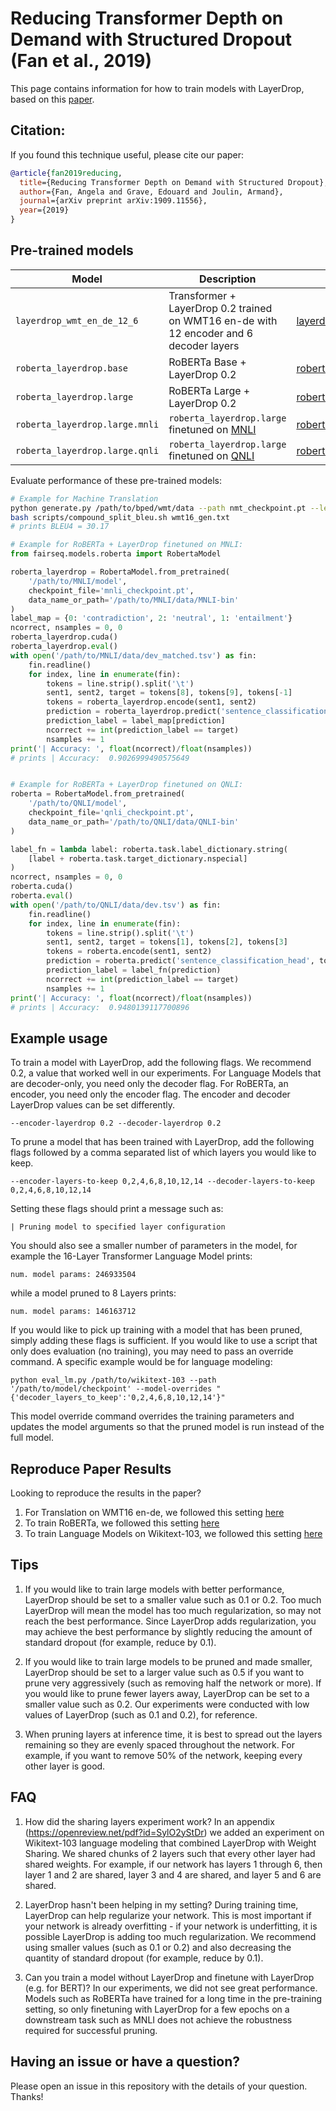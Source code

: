 # Reducing Transformer Depth on Demand with Structured Dropout (Fan et al., 2019)
This page contains information for how to train models with LayerDrop, based on this [paper](https://arxiv.org/abs/1909.11556).

## Citation:
If you found this technique useful, please cite our paper:
```bibtex
@article{fan2019reducing,
  title={Reducing Transformer Depth on Demand with Structured Dropout},
  author={Fan, Angela and Grave, Edouard and Joulin, Armand},
  journal={arXiv preprint arXiv:1909.11556},
  year={2019}
}
```

## Pre-trained models

Model | Description | Download
---|---|---
`layerdrop_wmt_en_de_12_6` | Transformer + LayerDrop 0.2 trained on WMT16 en-de with 12 encoder and 6 decoder layers | [layerdrop_wmt_en_de_12_6.tar.gz](https://dl.fbaipublicfiles.com/fairseq/models/layerdrop_wmt_en_de_12_6.tar.gz)
`roberta_layerdrop.base` | RoBERTa Base + LayerDrop 0.2 | [roberta_layerdrop.base.tar.gz](https://dl.fbaipublicfiles.com/fairseq/models/roberta_layerdrop.base.qnli.tar.gz)
`roberta_layerdrop.large` | RoBERTa Large + LayerDrop 0.2 | [roberta_layerdrop.large.tar.gz](https://dl.fbaipublicfiles.com/fairseq/models/roberta_layerdrop.large.tar.gz)
`roberta_layerdrop.large.mnli` | `roberta_layerdrop.large` finetuned on [MNLI](http://www.nyu.edu/projects/bowman/multinli) | [roberta_layerdrop.large.mnli.tar.gz](https://dl.fbaipublicfiles.com/fairseq/models/roberta_layerdrop.large.mnli.tar.gz)
`roberta_layerdrop.large.qnli` | `roberta_layerdrop.large` finetuned on [QNLI](https://arxiv.org/abs/1804.07461) | [roberta_layerdrop.large.mnli.tar.gz](https://dl.fbaipublicfiles.com/fairseq/models/roberta_layerdrop.large.qnli.tar.gz)


Evaluate performance of these pre-trained models:
```bash
# Example for Machine Translation
python generate.py /path/to/bped/wmt/data --path nmt_checkpoint.pt --lenpen 0.4 --batch-size 64 --remove-bpe --beam 8 --gen-subset test > wmt16_gen.txt
bash scripts/compound_split_bleu.sh wmt16_gen.txt
# prints BLEU4 = 30.17
```

```python
# Example for RoBERTa + LayerDrop finetuned on MNLI:
from fairseq.models.roberta import RobertaModel

roberta_layerdrop = RobertaModel.from_pretrained(
    '/path/to/MNLI/model',
    checkpoint_file='mnli_checkpoint.pt',
    data_name_or_path='/path/to/MNLI/data/MNLI-bin'
)
label_map = {0: 'contradiction', 2: 'neutral', 1: 'entailment'}
ncorrect, nsamples = 0, 0
roberta_layerdrop.cuda()
roberta_layerdrop.eval()
with open('/path/to/MNLI/data/dev_matched.tsv') as fin:
    fin.readline()
    for index, line in enumerate(fin):
        tokens = line.strip().split('\t')
        sent1, sent2, target = tokens[8], tokens[9], tokens[-1]
        tokens = roberta_layerdrop.encode(sent1, sent2)
        prediction = roberta_layerdrop.predict('sentence_classification_head', tokens).argmax().item()
        prediction_label = label_map[prediction]
        ncorrect += int(prediction_label == target)
        nsamples += 1
print('| Accuracy: ', float(ncorrect)/float(nsamples))
# prints | Accuracy:  0.9026999490575649


# Example for RoBERTa + LayerDrop finetuned on QNLI:
roberta = RobertaModel.from_pretrained(
    '/path/to/QNLI/model',
    checkpoint_file='qnli_checkpoint.pt',
    data_name_or_path='/path/to/QNLI/data/QNLI-bin'
)

label_fn = lambda label: roberta.task.label_dictionary.string(
    [label + roberta.task.target_dictionary.nspecial]
)
ncorrect, nsamples = 0, 0
roberta.cuda()
roberta.eval()
with open('/path/to/QNLI/data/dev.tsv') as fin:
    fin.readline()
    for index, line in enumerate(fin):
        tokens = line.strip().split('\t')
        sent1, sent2, target = tokens[1], tokens[2], tokens[3]
        tokens = roberta.encode(sent1, sent2)
        prediction = roberta.predict('sentence_classification_head', tokens).argmax().item()
        prediction_label = label_fn(prediction)
        ncorrect += int(prediction_label == target)
        nsamples += 1
print('| Accuracy: ', float(ncorrect)/float(nsamples))
# prints | Accuracy:  0.9480139117700896
```


## Example usage

To train a model with LayerDrop, add the following flags. We recommend 0.2, a value that worked well in our experiments. For Language Models that are decoder-only, you need only the decoder flag. For RoBERTa, an encoder, you need only the encoder flag. The encoder and decoder LayerDrop values can be set differently.
```
--encoder-layerdrop 0.2 --decoder-layerdrop 0.2
```

To prune a model that has been trained with LayerDrop, add the following flags followed by a comma separated list of which layers you would like to keep.
```
--encoder-layers-to-keep 0,2,4,6,8,10,12,14 --decoder-layers-to-keep 0,2,4,6,8,10,12,14
```
Setting these flags should print a message such as:
```
| Pruning model to specified layer configuration
```
You should also see a smaller number of parameters in the model, for example the 16-Layer Transformer Language Model prints:
```
num. model params: 246933504
```
while a model pruned to 8 Layers prints:
```
num. model params: 146163712
```

If you would like to pick up training with a model that has been pruned, simply adding these flags is sufficient. If you would like to use a script that only does evaluation (no training), you may need to pass an override command. A specific example would be for language modeling:
```
python eval_lm.py /path/to/wikitext-103 --path '/path/to/model/checkpoint' --model-overrides "{'decoder_layers_to_keep':'0,2,4,6,8,10,12,14'}"
```
This model override command overrides the training parameters and updates the model arguments so that the pruned model is run instead of the full model.

## Reproduce Paper Results

Looking to reproduce the results in the paper?

1. For Translation on WMT16 en-de, we followed this setting [here](https://github.com/pytorch/fairseq/blob/master/examples/scaling_nmt/README.md)
2. To train RoBERTa, we followed this setting [here](https://github.com/pytorch/fairseq/tree/master/examples/roberta)
3. To train Language Models on Wikitext-103, we followed this setting [here](https://github.com/pytorch/fairseq/tree/master/examples/language_model)


## Tips

1. If you would like to train large models with better performance, LayerDrop should be set to a smaller value such as 0.1 or 0.2. Too much LayerDrop will mean the model has too much regularization, so may not reach the best performance. Since LayerDrop adds regularization, you may achieve the best performance by slightly reducing the amount of standard dropout (for example, reduce by 0.1).

2. If you would like to train large models to be pruned and made smaller, LayerDrop should be set to a larger value such as 0.5 if you want to prune very aggressively (such as removing half the network or more). If you would like to prune fewer layers away, LayerDrop can be set to a smaller value such as 0.2. Our experiments were conducted with low values of LayerDrop (such as 0.1 and 0.2), for reference.

3. When pruning layers at inference time, it is best to spread out the layers remaining so they are evenly spaced throughout the network. For example, if you want to remove 50% of the network, keeping every other layer is good.


## FAQ

1. How did the sharing layers experiment work? In an appendix (https://openreview.net/pdf?id=SylO2yStDr) we added an experiment on Wikitext-103 language modeling that combined LayerDrop with Weight Sharing. We shared chunks of 2 layers such that every other layer had shared weights. For example, if our network has layers 1 through 6, then layer 1 and 2 are shared, layer 3 and 4 are shared, and layer 5 and 6 are shared.

2. LayerDrop hasn't been helping in my setting? During training time, LayerDrop can help regularize your network. This is most important if your network is already overfitting - if your network is underfitting, it is possible LayerDrop is adding too much regularization. We recommend using smaller values (such as 0.1 or 0.2) and also decreasing the quantity of standard dropout (for example, reduce by 0.1).

3. Can you train a model without LayerDrop and finetune with LayerDrop (e.g. for BERT)? In our experiments, we did not see great performance. Models such as RoBERTa have trained for a long time in the pre-training setting, so only finetuning with LayerDrop for a few epochs on a downstream task such as MNLI does not achieve the robustness required for successful pruning.


## Having an issue or have a question?

Please open an issue in this repository with the details of your question. Thanks!

